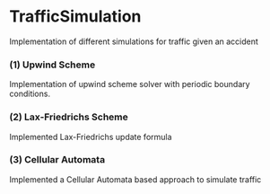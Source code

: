 # TrafficSimulation
Implementation of different simulations for traffic given an accident

### (1) Upwind Scheme

Implementation of upwind scheme solver with periodic boundary conditions.

### (2) Lax-Friedrichs Scheme

Implemented Lax-Friedrichs update formula

### (3) Cellular Automata

Implemented a Cellular Automata based approach to simulate traffic


